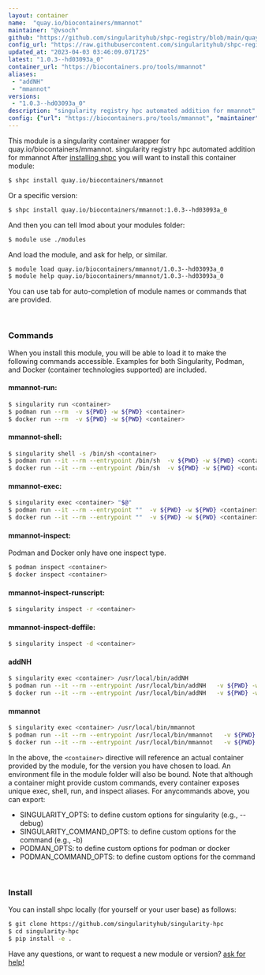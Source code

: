 ```yaml
---
layout: container
name:  "quay.io/biocontainers/mmannot"
maintainer: "@vsoch"
github: "https://github.com/singularityhub/shpc-registry/blob/main/quay.io/biocontainers/mmannot/container.yaml"
config_url: "https://raw.githubusercontent.com/singularityhub/shpc-registry/main/quay.io/biocontainers/mmannot/container.yaml"
updated_at: "2023-04-03 03:46:09.071725"
latest: "1.0.3--hd03093a_0"
container_url: "https://biocontainers.pro/tools/mmannot"
aliases:
 - "addNH"
 - "mmannot"
versions:
 - "1.0.3--hd03093a_0"
description: "singularity registry hpc automated addition for mmannot"
config: {"url": "https://biocontainers.pro/tools/mmannot", "maintainer": "@vsoch", "description": "singularity registry hpc automated addition for mmannot", "latest": {"1.0.3--hd03093a_0": "sha256:eaa22b49303808faa0ee3c286294985da4e192daa807832a9478da5a800ce4a9"}, "tags": {"1.0.3--hd03093a_0": "sha256:eaa22b49303808faa0ee3c286294985da4e192daa807832a9478da5a800ce4a9"}, "docker": "quay.io/biocontainers/mmannot", "aliases": {"addNH": "/usr/local/bin/addNH", "mmannot": "/usr/local/bin/mmannot"}}
---
```


This module is a singularity container wrapper for quay.io/biocontainers/mmannot.
singularity registry hpc automated addition for mmannot
After [installing shpc](#install) you will want to install this container module:


```bash
$ shpc install quay.io/biocontainers/mmannot
```

Or a specific version:

```bash
$ shpc install quay.io/biocontainers/mmannot:1.0.3--hd03093a_0
```

And then you can tell lmod about your modules folder:

```bash
$ module use ./modules
```

And load the module, and ask for help, or similar.

```bash
$ module load quay.io/biocontainers/mmannot/1.0.3--hd03093a_0
$ module help quay.io/biocontainers/mmannot/1.0.3--hd03093a_0
```

You can use tab for auto-completion of module names or commands that are provided.

<br>

### Commands

When you install this module, you will be able to load it to make the following commands accessible.
Examples for both Singularity, Podman, and Docker (container technologies supported) are included.

#### mmannot-run:

```bash
$ singularity run <container>
$ podman run --rm  -v ${PWD} -w ${PWD} <container>
$ docker run --rm  -v ${PWD} -w ${PWD} <container>
```

#### mmannot-shell:

```bash
$ singularity shell -s /bin/sh <container>
$ podman run --it --rm --entrypoint /bin/sh  -v ${PWD} -w ${PWD} <container>
$ docker run --it --rm --entrypoint /bin/sh  -v ${PWD} -w ${PWD} <container>
```

#### mmannot-exec:

```bash
$ singularity exec <container> "$@"
$ podman run --it --rm --entrypoint ""  -v ${PWD} -w ${PWD} <container> "$@"
$ docker run --it --rm --entrypoint ""  -v ${PWD} -w ${PWD} <container> "$@"
```

#### mmannot-inspect:

Podman and Docker only have one inspect type.

```bash
$ podman inspect <container>
$ docker inspect <container>
```

#### mmannot-inspect-runscript:

```bash
$ singularity inspect -r <container>
```

#### mmannot-inspect-deffile:

```bash
$ singularity inspect -d <container>
```


#### addNH

```bash
$ singularity exec <container> /usr/local/bin/addNH
$ podman run --it --rm --entrypoint /usr/local/bin/addNH   -v ${PWD} -w ${PWD} <container> -c " $@"
$ docker run --it --rm --entrypoint /usr/local/bin/addNH   -v ${PWD} -w ${PWD} <container> -c " $@"
```


#### mmannot

```bash
$ singularity exec <container> /usr/local/bin/mmannot
$ podman run --it --rm --entrypoint /usr/local/bin/mmannot   -v ${PWD} -w ${PWD} <container> -c " $@"
$ docker run --it --rm --entrypoint /usr/local/bin/mmannot   -v ${PWD} -w ${PWD} <container> -c " $@"
```



In the above, the `<container>` directive will reference an actual container provided
by the module, for the version you have chosen to load. An environment file in the
module folder will also be bound. Note that although a container
might provide custom commands, every container exposes unique exec, shell, run, and
inspect aliases. For anycommands above, you can export:

 - SINGULARITY_OPTS: to define custom options for singularity (e.g., --debug)
 - SINGULARITY_COMMAND_OPTS: to define custom options for the command (e.g., -b)
 - PODMAN_OPTS: to define custom options for podman or docker
 - PODMAN_COMMAND_OPTS: to define custom options for the command

<br>

### Install

You can install shpc locally (for yourself or your user base) as follows:

```bash
$ git clone https://github.com/singularityhub/singularity-hpc
$ cd singularity-hpc
$ pip install -e .
```

Have any questions, or want to request a new module or version? [ask for help!](https://github.com/singularityhub/singularity-hpc/issues)